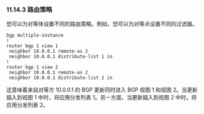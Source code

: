 ### 11.14.3 路由策略

您可以为对等体设置不同的路由策略。例如，您可以为对等点设置不同的过滤器。

```shell
bgp multiple-instance
!
router bgp 1 view 1
 neighbor 10.0.0.1 remote-as 2
 neighbor 10.0.0.1 distribute-list 1 in
!
router bgp 1 view 2
 neighbor 10.0.0.1 remote-as 2
 neighbor 10.0.0.1 distribute-list 2 in
```

这意味着来自对等方 10.0.0.1 的 BGP 更新同时进入 BGP 视图 1 和视图 2。当更新插入到视图 1 中时，将应用分发列表 1。另一方面，当更新插入到视图 2 中时，将应用分发列表 2。